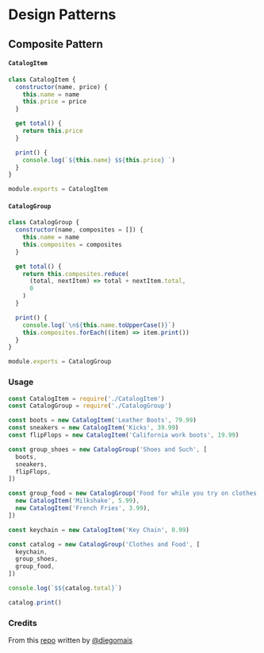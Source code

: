 # Design Patterns

## Composite Pattern

#### `CatalogItem`

```js
class CatalogItem {
  constructor(name, price) {
    this.name = name
    this.price = price
  }

  get total() {
    return this.price
  }

  print() {
    console.log(`${this.name} $${this.price} `)
  }
}

module.exports = CatalogItem
```

#### `CatalogGroup`

```js
class CatalogGroup {
  constructor(name, composites = []) {
    this.name = name
    this.composites = composites
  }

  get total() {
    return this.composites.reduce(
      (total, nextItem) => total + nextItem.total,
      0
    )
  }

  print() {
    console.log(`\n${this.name.toUpperCase()}`)
    this.composites.forEach((item) => item.print())
  }
}

module.exports = CatalogGroup
```

### Usage

```js
const CatalogItem = require('./CatalogItem')
const CatalogGroup = require('./CatalogGroup')

const boots = new CatalogItem('Leather Boots', 79.99)
const sneakers = new CatalogItem('Kicks', 39.99)
const flipFlops = new CatalogItem('California work boots', 19.99)

const group_shoes = new CatalogGroup('Shoes and Such', [
  boots,
  sneakers,
  flipFlops,
])

const group_food = new CatalogGroup('Food for while you try on clothes', [
  new CatalogItem('Milkshake', 5.99),
  new CatalogItem('French Fries', 3.99),
])

const keychain = new CatalogItem('Key Chain', 0.99)

const catalog = new CatalogGroup('Clothes and Food', [
  keychain,
  group_shoes,
  group_food,
])

console.log(`$${catalog.total}`)

catalog.print()
```

### Credits

From this [repo](https://github.com/diegomais/node-js-design-patterns/) written by [@diegomais](https://github.com/diegomais)
